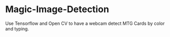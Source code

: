 # Magic-Image-Detection
Use Tensorflow and Open CV to have a webcam detect MTG Cards by color and typing.
